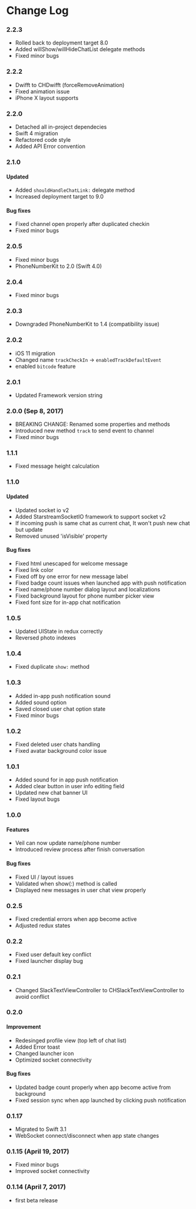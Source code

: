 # Change Log

### 2.2.3
* Rolled back to deployment target 8.0
* Added willShow/willHideChatList delegate methods
* Fixed minor bugs

### 2.2.2
* Dwifft to CHDwifft (forceRemoveAnimation)
* Fixed animation issue
* iPhone X layout supports

### 2.2.0
* Detached all in-project dependecies 
* Swift 4 migration 
* Refactored code style
* Added API Error convention 

### 2.1.0
#### Updated
* Added `shouldHandleChatLink:` delegate method 
* Increased deployment target to 9.0

#### Bug fixes
* Fixed channel open properly after duplicated checkin 
* Fixed minor bugs 

### 2.0.5
* Fixed minor bugs
* PhoneNumberKit to 2.0 (Swift 4.0)

### 2.0.4
* Fixed minor bugs

### 2.0.3
* Downgraded PhoneNumberKit to 1.4 (compatibility issue)

### 2.0.2
* iOS 11 migration
* Changed name `trackCheckIn` -> `enabledTrackDefaultEvent`
* enabled `bitcode` feature

### 2.0.1
* Updated Framework version string

### 2.0.0 (Sep 8, 2017)
* BREAKING CHANGE: Renamed some properties and methods
* Introduced new method `track` to send event to channel
* Fixed minor bugs

### 1.1.1
* Fixed message height calculation

### 1.1.0
#### Updated
* Updated socket io v2
* Added StarstreamSocketIO framework to support socket v2
* If incoming push is same chat as current chat, It won't push new chat but update
* Removed unused 'isVisible' property

#### Bug fixes
* Fixed html unescaped for welcome message
* Fixed link color
* Fixed off by one error for new message label
* Fixed badge count issues when launched app with push notification
* Fixed name/phone number dialog layout and localizations
* Fixed background layout for phone number picker view
* Fixed font size for in-app chat notification

### 1.0.5
* Updated UIState in redux correctly
* Reversed photo indexes

### 1.0.4
* Fixed duplicate `show:` method

### 1.0.3
* Added in-app push notification sound
* Added sound option
* Saved closed user chat option state
* Fixed minor bugs

### 1.0.2
* Fixed deleted user chats handling
* Fixed avatar background color issue

### 1.0.1
* Added sound for in app push notification
* Added clear button in user info editing field
* Updated new chat banner UI
* Fixed layout bugs

### 1.0.0
#### Features
* Veil can now update name/phone number
* Introduced review process after finish conversation

#### Bug fixes
* Fixed UI / layout issues
* Validated when show(:) method is called
* Displayed new messages in user chat view properly

### 0.2.5
* Fixed credential errors when app become active
* Adjusted redux states

### 0.2.2
* Fixed user default key conflict
* Fixed launcher display bug

### 0.2.1
* Changed SlackTextViewController to CHSlackTextViewController to avoid conflict

### 0.2.0
#### Improvement
* Redesinged profile view (top left of chat list)
* Added Error toast
* Changed launcher icon
* Optimized socket connectivity

#### Bug fixes
* Updated badge count properly when app become active from background
* Fixed session sync when app launched by clicking push notification

### 0.1.17
* Migrated to Swift 3.1
* WebSocket connect/disconnect when app state changes

### 0.1.15 (April 19, 2017)
* Fixed minor bugs
* Improved socket connectivity

### 0.1.14 (April 7, 2017)
* first beta release

